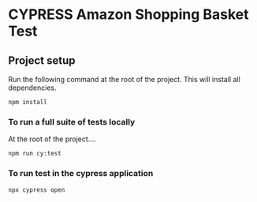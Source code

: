 # CYPRESS Amazon Shopping Basket Test

## Project setup
Run the following command at the root of the project. This will install all dependencies.
```
npm install
```

### To run a full suite of tests locally
At the root of the project....
```
npm run cy:test
```

### To run test in the cypress application

```
npx cypress open
```
